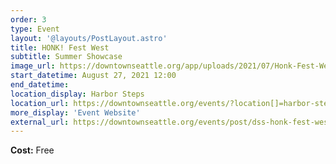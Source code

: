 ```yaml
---
order: 3
type: Event
layout: '@layouts/PostLayout.astro'
title: HONK! Fest West
subtitle: Summer Showcase
image_url: https://downtownseattle.org/app/uploads/2021/07/Honk-Fest-West-downtown-summer-sounds-dss-4x3-1-e1627435358565.png?updatedAt=1628230081389
start_datetime: August 27, 2021 12:00
end_datetime:
location_display: Harbor Steps
location_url: https://downtownseattle.org/events/?location[]=harbor-steps
more_display: 'Event Website'
external_url: https://downtownseattle.org/events/post/dss-honk-fest-west-showcase/
---
```


**Cost:** Free
